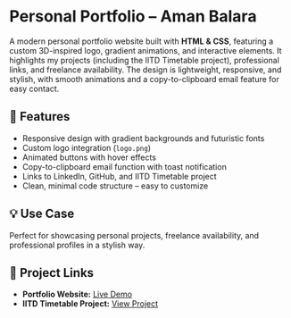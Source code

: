 # Personal Portfolio – Aman Balara

A modern personal portfolio website built with **HTML & CSS**, featuring a custom 3D-inspired logo, gradient animations, and interactive elements. It highlights my projects (including the IITD Timetable project), professional links, and freelance availability. The design is lightweight, responsive, and stylish, with smooth animations and a copy-to-clipboard email feature for easy contact.

## 🚀 Features
- Responsive design with gradient backgrounds and futuristic fonts  
- Custom logo integration (`logo.png`)  
- Animated buttons with hover effects  
- Copy-to-clipboard email function with toast notification  
- Links to LinkedIn, GitHub, and IITD Timetable project  
- Clean, minimal code structure – easy to customize  

## 💡 Use Case
Perfect for showcasing personal projects, freelance availability, and professional profiles in a stylish way.

## 📂 Project Links
- **Portfolio Website:** [Live Demo](https://amanbalara.github.io/Portfolio/)  
- **IITD Timetable Project:** [View Project](https://amanbalara.github.io/TimeTable/)
